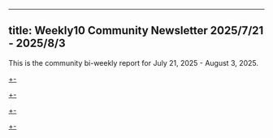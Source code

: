 
---
title: Weekly10 Community Newsletter 2025/7/21 - 2025/8/3
---

This is the community bi-weekly report for July 21, 2025 - August 3, 2025.

[+-](/weekly/weekly10/official.md#:embed)

[+-](/weekly/weekly10/projects.md#:embed)

[+-](/weekly/weekly10/packages.md#:embed)

[+-](/weekly/weekly10/community.md#:embed)